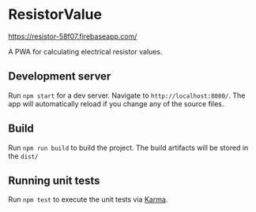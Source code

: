 # ResistorValue

https://resistor-58f07.firebaseapp.com/

A PWA for calculating electrical resistor values.

## Development server

Run `npm start` for a dev server. Navigate to `http://localhost:8080/`. The app will automatically
reload if you change any of the source files.

## Build

Run `npm run build` to build the project. The build artifacts will be stored in the `dist/`

## Running unit tests

Run `npm test` to execute the unit tests via [Karma](https://karma-runner.github.io).
